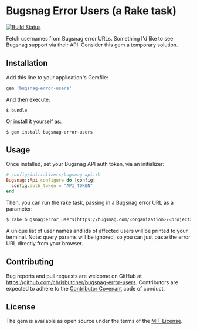 # Bugsnag Error Users (a Rake task)
[![Build Status](https://api.travis-ci.org/repositories/chrisbutcher/bugsnag-error-users.svg)](https://travis-ci.org/chrisbutcher/bugsnag-error-users)

Fetch usernames from Bugsnag error URLs. Something I'd like to see Bugsnag support via their API. Consider this gem a temporary solution.

## Installation

Add this line to your application's Gemfile:

```ruby
gem 'bugsnag-error-users'
```

And then execute:

    $ bundle

Or install it yourself as:

    $ gem install bugsnag-error-users

## Usage

Once installed, set your Bugsnag API auth token, via an initializer:
```ruby
# config/initializers/bugsnag-api.rb
Bugsnag::Api.configure do |config|
  config.auth_token = "API_TOKEN"
end
```

Then, you can run the rake task, passing in a Bugsnag error URL as a parameter:
```bash
$ rake bugsnag:error_users[https://bugsnag.com/<organization>/<project>/errors/<error_id>]
```

A unique list of user names and ids of affected users will be printed to your terminal.
Note: query params will be ignored, so you can just paste the error URL directly from your browser.

## Contributing

Bug reports and pull requests are welcome on GitHub at https://github.com/chrisbutcher/bugsnag-error-users. Contributors are expected to adhere to the [Contributor Covenant](contributor-covenant.org) code of conduct.


## License

The gem is available as open source under the terms of the [MIT License](http://opensource.org/licenses/MIT).
